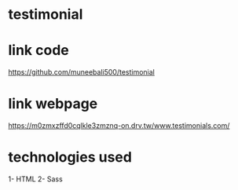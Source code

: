 # testimonial

# link code 
https://github.com/muneebali500/testimonial

# link webpage
https://m0zmxzffd0cqlkle3zmznq-on.drv.tw/www.testimonials.com/

# technologies used
1- HTML
2- Sass
